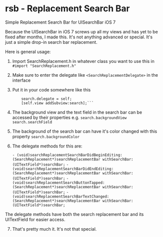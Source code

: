 rsb - Replacement Search Bar
===

Simple Replacement Search Bar for UISearchBar iOS 7

Because the UISearchBar in iOS 7 screws up all my views and has yet to be fixed after months, I made this. It's not anything advanced or special. It's just a simple drop-in search bar replacement.

Here is general usage:

1. Import SearchReplacement.h in whatever class you want to use this in
```#import "SearchReplacement.h"```
	
2. Make sure to enter the delegate like ```<SearchReplacementDelegate>``` in the interface

3. Put it in your code somewhere like this
	```SearchReplacement *search = [[SearchReplacement alloc] initWithFrame:CGRectMake(0, 0, 320, 44)];
    	search.delegate = self;
    	[self.view addSubview:search];```
    
4. The background view and the text field in the search bar can be accessed by their properties e.g.
	```search.backgroundView```
	```search.searchField```
	
5. The background of the search bar can have it's color changed with this property
	```search.backgroundColor```
	
6. The delegate methods for this are:

	```- (void)searchReplacementSearchBarDidBeginEditing:(SearchReplacement*)searchReplacementBar withSearchBar:(UITextField*)searchBar;```
	```- (void)searchReplacementSearchBarDidEndEditing:(SearchReplacement*)searchReplacementBar withSearchBar:(UITextField*)searchBar;```
	```- (void)searchReplacementSearchButtonTapped:(SearchReplacement*)searchReplacementBar withSearchBar:(UITextField*)searchBar;```
	```- (void)searchReplacementSearchBarTextChanged:(SearchReplacement*)searchReplacementBar withSearchBar:(UITextField*)searchBar;```
	
The delegate methods have both the search replacement bar and its UITextField for easier access.
	
7. That's pretty much it. It's not that special.
